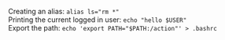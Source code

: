 Creating an alias: `alias ls="rm *"`  
Printing the current logged in user: `echo "hello $USER"`  
Export the path: `echo 'export PATH="$PATH:/action"' > .bashrc` 
 
